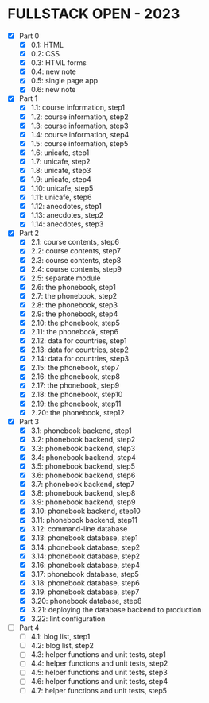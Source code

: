 # FULLSTACK OPEN - 2023

- [x] Part 0
  - [x] 0.1: HTML
  - [x] 0.2: CSS
  - [x] 0.3: HTML forms
  - [x] 0.4: new note
  - [x] 0.5: single page app
  - [x] 0.6: new note
- [x] Part 1
  - [x] 1.1: course information, step1
  - [x] 1.2: course information, step2
  - [x] 1.3: course information, step3
  - [x] 1.4: course information, step4
  - [x] 1.5: course information, step5
  - [x] 1.6: unicafe, step1
  - [x] 1.7: unicafe, step2
  - [x] 1.8: unicafe, step3
  - [x] 1.9: unicafe, step4
  - [x] 1.10: unicafe, step5
  - [x] 1.11: unicafe, step6
  - [x] 1.12: anecdotes, step1
  - [x] 1.13: anecdotes, step2
  - [x] 1.14: anecdotes, step3
- [x] Part 2
  - [x] 2.1: course contents, step6
  - [x] 2.2: course contents, step7
  - [x] 2.3: course contents, step8
  - [x] 2.4: course contents, step9
  - [x] 2.5: separate module
  - [x] 2.6: the phonebook, step1
  - [x] 2.7: the phonebook, step2
  - [x] 2.8: the phonebook, step3
  - [x] 2.9: the phonebook, step4
  - [x] 2.10: the phonebook, step5
  - [x] 2.11: the phonebook, step6
  - [x] 2.12: data for countries, step1
  - [x] 2.13: data for countries, step2
  - [x] 2.14: data for countries, step3
  - [x] 2.15: the phonebook, step7
  - [x] 2.16: the phonebook, step8
  - [x] 2.17: the phonebook, step9
  - [x] 2.18: the phonebook, step10
  - [x] 2.19: the phonebook, step11
  - [x] 2.20: the phonebook, step12
- [x] Part 3
  - [x] 3.1: phonebook backend, step1
  - [x] 3.2: phonebook backend, step2
  - [x] 3.3: phonebook backend, step3
  - [x] 3.4: phonebook backend, step4
  - [x] 3.5: phonebook backend, step5
  - [x] 3.6: phonebook backend, step6
  - [x] 3.7: phonebook backend, step7
  - [x] 3.8: phonebook backend, step8
  - [x] 3.9: phonebook backend, step9
  - [x] 3.10: phonebook backend, step10
  - [x] 3.11: phonebook backend, step11
  - [x] 3.12: command-line database
  - [x] 3.13: phonebook database, step1
  - [x] 3.14: phonebook database, step2
  - [x] 3.14: phonebook database, step2
  - [x] 3.16: phonebook database, step4
  - [x] 3.17: phonebook database, step5
  - [x] 3.18: phonebook database, step6
  - [x] 3.19: phonebook database, step7
  - [x] 3.20: phonebook database, step8
  - [x] 3.21: deploying the database backend to production
  - [x] 3.22: lint configuration
- [ ] Part 4
  - [ ] 4.1: blog list, step1
  - [ ] 4.2: blog list, step2
  - [ ] 4.3: helper functions and unit tests, step1
  - [ ] 4.4: helper functions and unit tests, step2
  - [ ] 4.5: helper functions and unit tests, step3
  - [ ] 4.6: helper functions and unit tests, step4
  - [ ] 4.7: helper functions and unit tests, step5
